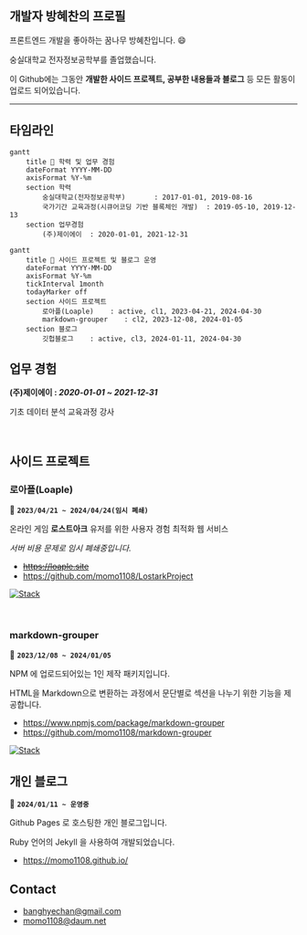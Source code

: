## 개발자 방혜찬의 프로필
프론트엔드 개발을 좋아하는 꿈나무 방혜찬입니다. 😄

숭실대학교 전자정보공학부를 졸업했습니다.

이 Github에는 그동안 **개발한 사이드 프로젝트, 공부한 내용들과 블로그** 등 모든 활동이 업로드 되어있습니다.

---

## 타임라인
```mermaid
gantt
    title 📆 학력 및 업무 경험
    dateFormat YYYY-MM-DD
    axisFormat %Y-%m
    section 학력
        숭실대학교(전자정보공학부)       : 2017-01-01, 2019-08-16
        국가기간 교육과정(시큐어코딩 기반 블록체인 개발)  : 2019-05-10, 2019-12-13
    section 업무경험
        (주)제이에이  : 2020-01-01, 2021-12-31
```

```mermaid
gantt
    title 📆 사이드 프로젝트 및 블로그 운영
    dateFormat YYYY-MM-DD
    axisFormat %Y-%m
    tickInterval 1month
    todayMarker off
    section 사이드 프로젝트
        로아플(Loaple)    : active, cl1, 2023-04-21, 2024-04-30
        markdown-grouper    : cl2, 2023-12-08, 2024-01-05
    section 블로그
        깃헙블로그    : active, cl3, 2024-01-11, 2024-04-30
```

## 업무 경험
**(주)제이에이 : _2020-01-01 ~ 2021-12-31_**

기초 데이터 분석 교육과정 강사

<br>

## 사이드 프로젝트
### 로아플(Loaple)
:calendar: **`2023/04/21 ~ 2024/04/24(임시 폐쇄)`**

온라인 게임 **로스트아크** 유저를 위한 사용자 경험 최적화 웹 서비스

_서버 비용 문제로 임시 폐쇄중입니다._

- ~~https://loaple.site~~
- https://github.com/momo1108/LostarkProject

[![Stack](https://skillicons.dev/icons?i=typescript,react,next,aws)](https://skillicons.dev)

<br>

### markdown-grouper
:calendar: **`2023/12/08 ~ 2024/01/05`**

NPM 에 업로드되어있는 1인 제작 패키지입니다.

HTML을 Markdown으로 변환하는 과정에서 문단별로 섹션을 나누기 위한 기능을 제공합니다.

- https://www.npmjs.com/package/markdown-grouper
- https://github.com/momo1108/markdown-grouper

[![Stack](https://skillicons.dev/icons?i=typescript)](https://skillicons.dev)

## 개인 블로그
:calendar: **`2024/01/11 ~ 운영중`**

Github Pages 로 호스팅한 개인 블로그입니다.

Ruby 언어의 Jekyll 을 사용하여 개발되었습니다.

- https://momo1108.github.io/

## Contact
- banghyechan@gmail.com
- momo1108@daum.net

